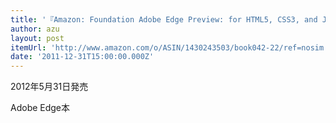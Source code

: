 ```yaml
---
title: '『Amazon: Foundation Adobe Edge Preview: for HTML5, CSS3, and JavaScript Development [Paperback]: Tomo Green』'
author: azu
layout: post
itemUrl: 'http://www.amazon.com/o/ASIN/1430243503/book042-22/ref=nosim'
date: '2011-12-31T15:00:00.000Z'
---
```

2012年5月31日発売

Adobe Edge本
